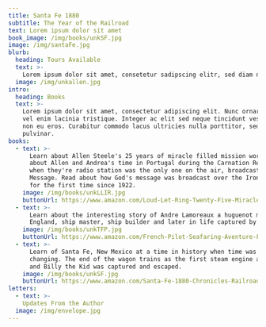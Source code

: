 ```yaml
---
title: Santa Fe 1880
subtitle: The Year of the Railroad
text: Lorem ipsum dolor sit amet
book_image: /img/books/unkSF.jpg
image: /img/santaFe.jpg
blurb:
  heading: Tours Available
  text: >-
    Lorem ipsum dolor sit amet, consetetur sadipscing elitr, sed diam nonumy eirmod tempor invidunt ut labore et dolore magna aliquyam erat, sed diam voluptua. At vero eos et accusam et justo duo dolores et ea rebum. Stet clita kasd gubergren, no sea takimata sanctus est Lorem ipsum dolor sit amet. Lorem ipsum dolor sit amet, consetetur sadipscing elitr, sed diam nonumy eirmod tempor invidunt ut labore et dolore magna aliquyam erat
  image: /img/unkallen.jpg
intro:
  heading: Books
  text: >-
    Lorem ipsum dolor sit amet, consectetur adipiscing elit. Nunc ornare massa
    vel enim lacinia tristique. Integer ac elit sed neque tincidunt vestibulum
    non eu eros. Curabitur commodo lacus ultricies nulla porttitor, sed
    pulvinar.
books:
  - text: >-
      Learn about Allen Steele's 25 years of miracle filled mission work. Read
      about Allen and Andrea's time in Portugal during the Carnation Revolution
      when they're radio station was the only one on the air, broadcasting God's
      Message. Read about how God's message was broadcast over the Iron Curtain
      for the first time since 1922.
    image: /img/books/unkLLIR.jpg
    buttonUrl: https://www.amazon.com/Loud-Let-Ring-Twenty-Five-Miracles/dp/B01JXPAPHU
  - text: >-
      Learn about the interesting story of Andre Lamoreaux a huguenot migrant to
      England, ship master, ship builder and later in life captured by pirates.
    image: /img/books/unkTFP.jpg
    buttonUrl: https://www.amazon.com/French-Pilot-Seafaring-Aventure-Faith/dp/187601086X
  - text: >-
      Learn of Santa Fe, New Mexico at a time in history when time was ever
      changing. The end of the wagon trains as the first steam engine arrived,
      and Billy the Kid was captured and escaped.
    image: /img/books/unkSF.jpg
    buttonUrl: https://www.amazon.com/Santa-Fe-1880-Chronicles-Railroad/dp/1467141941
letters:
  - text: >-
    Updates From the Author
  image: /img/envelope.jpg
---
```


